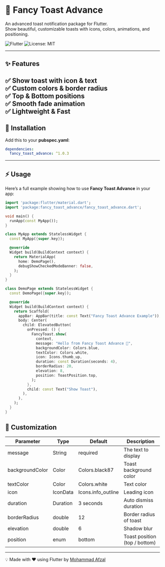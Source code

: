 # 🎉 Fancy Toast Advance

An advanced toast notification package for Flutter.  
Show beautiful, customizable toasts with icons, colors, animations, and positioning.

![Flutter](https://img.shields.io/badge/Flutter-Framework-blue?logo=flutter)
![License: MIT](https://img.shields.io/badge/License-MIT-green.svg)

---

## ✨ Features



✅ Show toast with icon & text  
✅ Custom colors & border radius  
✅ Top & Bottom positions  
✅ Smooth fade animation  
✅ Lightweight & Fast  
---

## 🚀 Installation

Add this to your **pubspec.yaml**:

```yaml
dependencies:
  fancy_toast_advance: ^1.0.3

``` 
---
## ⚡ Usage 

Here’s a full example showing how to use **Fancy Toast Advance** in your app:

```dart
import 'package:flutter/material.dart';
import 'package:fancy_toast_advance/fancy_toast_advance.dart';

void main() {
  runApp(const MyApp());
}

class MyApp extends StatelessWidget {
  const MyApp({super.key});

  @override
  Widget build(BuildContext context) {
    return MaterialApp(
      home: DemoPage(),
      debugShowCheckedModeBanner: false,
    );
  }
}

class DemoPage extends StatelessWidget {
  const DemoPage({super.key});

  @override
  Widget build(BuildContext context) {
    return Scaffold(
      appBar: AppBar(title: const Text("Fancy Toast Advance Example")),
      body: Center(
        child: ElevatedButton(
          onPressed: () {
            FancyToast.show(
              context,
              message: "Hello from Fancy Toast Advance 🎉",
              backgroundColor: Colors.blue,
              textColor: Colors.white,
              icon: Icons.thumb_up,
              duration: const Duration(seconds: 4),
              borderRadius: 20,
              elevation: 8,
              position: ToastPosition.top,
            );
          },
          child: const Text("Show Toast"),
        ),
      ),
    );
  }
}
```
## 🎨 Customization

| Parameter        | Type       | Default            | Description                       |
|------------------|-----------|-------------------|-----------------------------------|
| message          | String    | required           | The text to display               |
| backgroundColor  | Color     | Colors.black87     | Toast background color            |
| textColor        | Color     | Colors.white       | Text color                        |
| icon             | IconData  | Icons.info_outline | Leading icon                      |
| duration         | Duration  | 3 seconds          | Auto dismiss duration             |
| borderRadius     | double    | 12                 | Border radius of toast            |
| elevation        | double    | 6                  | Shadow blur                       |
| position         | enum      | bottom             | Toast position (top / bottom)     |




---

💡 Made with ❤️ using Flutter by [Mohammad Afzal](https://github.com/Mohammad-Afzal786)
